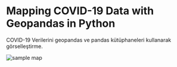 # Mapping COVID-19 Data with Geopandas in Python

COVID-19 Verilerini geopandas ve pandas kütüphaneleri kullanarak görselleştirme.

![sample map](https://github.com/kalkan/corona-haritalama-atolyesi-geopanda/blob/master/cikti/covid_haritalama.png)
